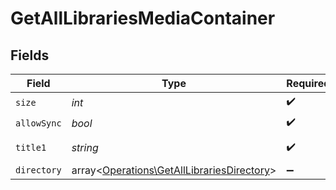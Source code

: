 # GetAllLibrariesMediaContainer


## Fields

| Field                                                                                             | Type                                                                                              | Required                                                                                          | Description                                                                                       | Example                                                                                           |
| ------------------------------------------------------------------------------------------------- | ------------------------------------------------------------------------------------------------- | ------------------------------------------------------------------------------------------------- | ------------------------------------------------------------------------------------------------- | ------------------------------------------------------------------------------------------------- |
| `size`                                                                                            | *int*                                                                                             | :heavy_check_mark:                                                                                | N/A                                                                                               | 5                                                                                                 |
| `allowSync`                                                                                       | *bool*                                                                                            | :heavy_check_mark:                                                                                | N/A                                                                                               | false                                                                                             |
| `title1`                                                                                          | *string*                                                                                          | :heavy_check_mark:                                                                                | N/A                                                                                               | Plex Library                                                                                      |
| `directory`                                                                                       | array<[Operations\GetAllLibrariesDirectory](../../Models/Operations/GetAllLibrariesDirectory.md)> | :heavy_minus_sign:                                                                                | N/A                                                                                               |                                                                                                   |